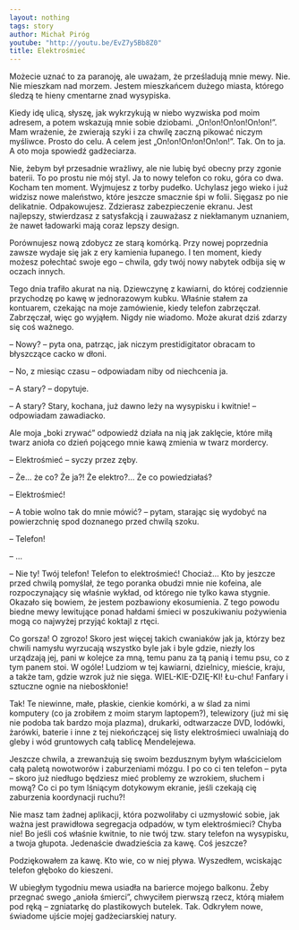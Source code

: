 ```yaml
---
layout: nothing
tags: story
author: Michał Piróg
youtube: "http://youtu.be/EvZ7y5Bb8Z0"
title: Elektrośmieć
---
```

Możecie uznać to za paranoję, ale uważam, że prześladują mnie mewy. Nie. Nie mieszkam nad morzem. Jestem mieszkańcem dużego miasta, którego śledzą te hieny cmentarne znad wysypiska.

Kiedy idę ulicą, słyszę, jak wykrzykują w niebo wyzwiska pod moim adresem, a potem wskazują mnie sobie dziobami. „On!on!On!on!On!on!”. Mam wrażenie, że zwierają szyki i za chwilę zaczną pikować niczym myśliwce. Prosto do celu. A celem jest „On!on!On!on!On!on!”. Tak. On to ja. A oto moja spowiedź gadżeciarza.

Nie, żebym był przesadnie wrażliwy, ale nie lubię być obecny przy zgonie baterii. To po prostu nie mój styl. Ja to nowy telefon co roku, góra co dwa. Kocham ten moment. Wyjmujesz z torby pudełko. Uchylasz jego wieko i już widzisz nowe maleństwo, które jeszcze smacznie śpi w folii. Sięgasz po nie delikatnie. Odpakowujesz. Zdzierasz zabezpieczenie ekranu. Jest najlepszy, stwierdzasz z satysfakcją i zauważasz z niekłamanym uznaniem, że nawet ładowarki mają coraz lepszy design.

Porównujesz nową zdobycz ze starą komórką. Przy nowej poprzednia zawsze wydaje się jak z ery kamienia łupanego. I ten moment, kiedy możesz połechtać swoje ego – chwila, gdy twój nowy nabytek odbija się w oczach innych.

Tego dnia trafiło akurat na nią. Dziewczynę z kawiarni, do której codziennie przychodzę po kawę w jednorazowym kubku. Właśnie stałem za kontuarem, czekając na moje zamówienie, kiedy telefon zabrzęczał. Zabrzęczał, więc go wyjąłem. Nigdy nie wiadomo. Może akurat dziś zdarzy się coś ważnego.

– Nowy? – pyta ona, patrząc, jak niczym prestidigitator obracam to błyszczące cacko w dłoni.

– No, z miesiąc czasu – odpowiadam niby od niechcenia ja.

– A stary? – dopytuje.

– A stary? Stary, kochana, już dawno leży na wysypisku i kwitnie! – odpowiadam zawadiacko.

Ale moja „boki zrywać” odpowiedź działa na nią jak zaklęcie, które miłą twarz anioła co dzień pojącego mnie 
kawą zmienia w twarz mordercy.

– Elektrośmieć – syczy przez zęby.

– Że… że co? Że ja?! Że elektro?… Że co powiedziałaś?

– Elektrośmieć!

– A tobie wolno tak do mnie mówić? – pytam, starając się wydobyć na powierzchnię spod doznanego przed chwilą szoku.

– Telefon!

– …

– Nie ty! Twój telefon! Telefon to elektrośmieć! Chociaż…
Kto by jeszcze przed chwilą pomyślał, że tego poranka obudzi mnie nie kofeina, ale rozpoczynający się właśnie wykład, od którego nie tylko kawa stygnie.
Okazało się bowiem, że jestem pozbawiony ekosumienia. Z tego powodu biedne mewy lewitujące ponad hałdami śmieci w poszukiwaniu pożywienia mogą co najwyżej przyjąć koktajl z rtęci.

Co gorsza! O zgrozo! Skoro jest więcej takich cwaniaków jak ja, którzy bez chwili namysłu wyrzucają wszystko byle jak i byle gdzie, niezły los urządzają jej, pani w kolejce za mną, temu panu za tą panią i temu psu, co z tym panem stoi. W ogóle! Ludziom w tej kawiarni, dzielnicy, mieście, kraju, a także tam, gdzie wzrok już nie sięga. WIEL-KIE-DZIĘ-KI! Łu-chu! Fanfary i sztuczne ognie na nieboskłonie!

Tak! Te niewinne, małe, płaskie, cienkie komórki, a w ślad za nimi komputery (co ja zrobiłem z moim starym laptopem?), telewizory (już mi się nie podoba tak bardzo moja plazma), drukarki, odtwarzacze DVD, lodówki, żarówki, baterie i inne z tej niekończącej się listy elektrośmieci uwalniają do gleby i wód gruntowych całą tablicę Mendelejewa.

Jeszcze chwila, a zrewanżują się swoim bezdusznym byłym właścicielom całą paletą nowotworów i zaburzeniami mózgu.
I po co ci ten telefon – pyta – skoro już niedługo będziesz mieć problemy ze wzrokiem, słuchem i mową? Co ci po tym lśniącym dotykowym ekranie, jeśli czekają cię zaburzenia koordynacji ruchu?!

Nie masz tam żadnej aplikacji, która pozwoliłaby ci uzmysłowić sobie, jak ważna jest prawidłowa segregacja odpadów, w tym elektrośmieci? Chyba nie! Bo jeśli coś właśnie kwitnie, to nie twój tzw. stary telefon na wysypisku, a twoja głupota. Jedenaście dwadzieścia za kawę. Coś jeszcze?

Podziękowałem za kawę. Kto wie, co w niej pływa. Wyszedłem, wciskając telefon głęboko do kieszeni.

W ubiegłym tygodniu mewa usiadła na barierce mojego balkonu. Żeby przegnać swego „anioła śmierci”, chwyciłem pierwszą rzecz, którą miałem pod ręką – zgniatarkę do plastikowych butelek. Tak. Odkryłem nowe, świadome ujście mojej gadżeciarskiej natury.
